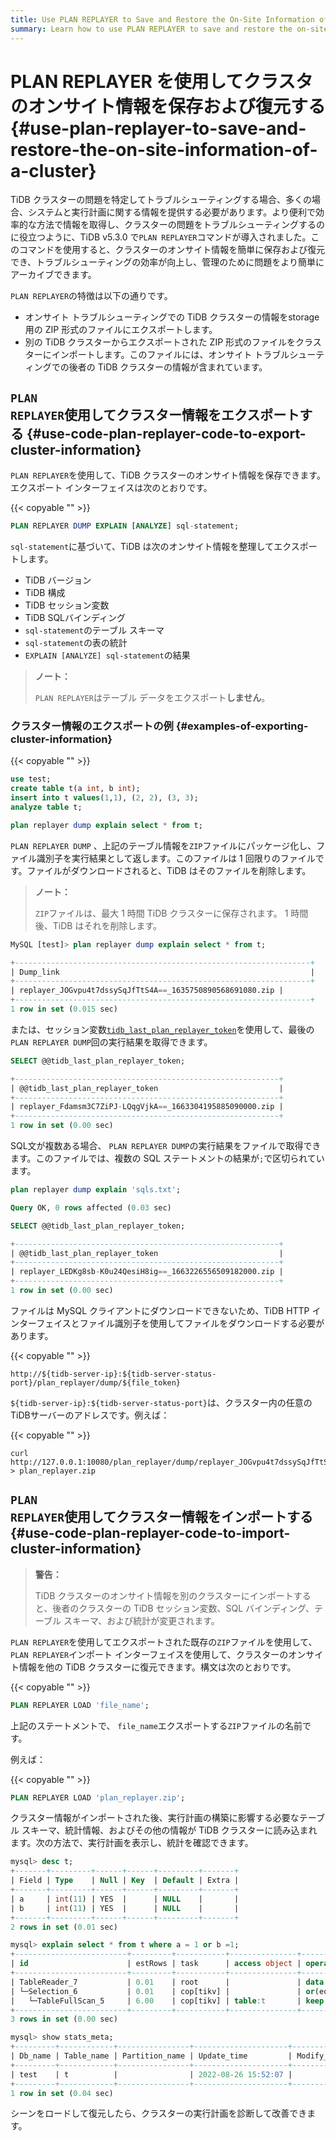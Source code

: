 ```yaml
---
title: Use PLAN REPLAYER to Save and Restore the On-Site Information of a Cluster
summary: Learn how to use PLAN REPLAYER to save and restore the on-site information of a cluster.
---
```


# PLAN REPLAYER を使用してクラスタのオンサイト情報を保存および復元する {#use-plan-replayer-to-save-and-restore-the-on-site-information-of-a-cluster}

TiDB クラスターの問題を特定してトラブルシューティングする場合、多くの場合、システムと実行計画に関する情報を提供する必要があります。より便利で効率的な方法で情報を取得し、クラスターの問題をトラブルシューティングするのに役立つように、TiDB v5.3.0 で`PLAN REPLAYER`コマンドが導入されました。このコマンドを使用すると、クラスターのオンサイト情報を簡単に保存および復元でき、トラブルシューティングの効率が向上し、管理のために問題をより簡単にアーカイブできます。

`PLAN REPLAYER`の特徴は以下の通りです。

-   オンサイト トラブルシューティングでの TiDB クラスターの情報をstorage用の ZIP 形式のファイルにエクスポートします。
-   別の TiDB クラスターからエクスポートされた ZIP 形式のファイルをクラスターにインポートします。このファイルには、オンサイト トラブルシューティングでの後者の TiDB クラスターの情報が含まれています。

## <code>PLAN REPLAYER</code>使用してクラスター情報をエクスポートする {#use-code-plan-replayer-code-to-export-cluster-information}

`PLAN REPLAYER`を使用して、TiDB クラスターのオンサイト情報を保存できます。エクスポート インターフェイスは次のとおりです。

{{< copyable "" >}}

```sql
PLAN REPLAYER DUMP EXPLAIN [ANALYZE] sql-statement;
```

`sql-statement`に基づいて、TiDB は次のオンサイト情報を整理してエクスポートします。

-   TiDB バージョン
-   TiDB 構成
-   TiDB セッション変数
-   TiDB SQLバインディング
-   `sql-statement`のテーブル スキーマ
-   `sql-statement`の表の統計
-   `EXPLAIN [ANALYZE] sql-statement`の結果

> **ノート：**
>
> `PLAN REPLAYER`はテーブル データをエクスポート**しません**。

### クラスター情報のエクスポートの例 {#examples-of-exporting-cluster-information}

{{< copyable "" >}}

```sql
use test;
create table t(a int, b int);
insert into t values(1,1), (2, 2), (3, 3);
analyze table t;

plan replayer dump explain select * from t;
```

`PLAN REPLAYER DUMP` 、上記のテーブル情報を`ZIP`ファイルにパッケージ化し、ファイル識別子を実行結果として返します。このファイルは 1 回限りのファイルです。ファイルがダウンロードされると、TiDB はそのファイルを削除します。

> **ノート：**
>
> `ZIP`ファイルは、最大 1 時間 TiDB クラスターに保存されます。 1 時間後、TiDB はそれを削除します。

```sql
MySQL [test]> plan replayer dump explain select * from t;
```

```sql
+------------------------------------------------------------------+
| Dump_link                                                        |
+------------------------------------------------------------------+
| replayer_JOGvpu4t7dssySqJfTtS4A==_1635750890568691080.zip |
+------------------------------------------------------------------+
1 row in set (0.015 sec)
```

または、セッション変数[`tidb_last_plan_replayer_token`](/system-variables.md#tidb_last_plan_replayer_token-new-in-v630)を使用して、最後の`PLAN REPLAYER DUMP`回の実行結果を取得できます。

```sql
SELECT @@tidb_last_plan_replayer_token;
```

```sql
+-----------------------------------------------------------+
| @@tidb_last_plan_replayer_token                           |
+-----------------------------------------------------------+
| replayer_Fdamsm3C7ZiPJ-LQqgVjkA==_1663304195885090000.zip |
+-----------------------------------------------------------+
1 row in set (0.00 sec)
```

SQL文が複数ある場合、 `PLAN REPLAYER DUMP`の実行結果をファイルで取得できます。このファイルでは、複数の SQL ステートメントの結果が`;`で区切られています。

```sql
plan replayer dump explain 'sqls.txt';
```

```sql
Query OK, 0 rows affected (0.03 sec)
```

```sql
SELECT @@tidb_last_plan_replayer_token;
```

```sql
+-----------------------------------------------------------+
| @@tidb_last_plan_replayer_token                           |
+-----------------------------------------------------------+
| replayer_LEDKg8sb-K0u24QesiH8ig==_1663226556509182000.zip |
+-----------------------------------------------------------+
1 row in set (0.00 sec)
```

ファイルは MySQL クライアントにダウンロードできないため、TiDB HTTP インターフェイスとファイル識別子を使用してファイルをダウンロードする必要があります。

{{< copyable "" >}}

```shell
http://${tidb-server-ip}:${tidb-server-status-port}/plan_replayer/dump/${file_token}
```

`${tidb-server-ip}:${tidb-server-status-port}`は、クラスター内の任意の TiDBサーバーのアドレスです。例えば：

{{< copyable "" >}}

```shell
curl http://127.0.0.1:10080/plan_replayer/dump/replayer_JOGvpu4t7dssySqJfTtS4A==_1635750890568691080.zip > plan_replayer.zip
```

## <code>PLAN REPLAYER</code>使用してクラスター情報をインポートする {#use-code-plan-replayer-code-to-import-cluster-information}

> **警告：**
>
> TiDB クラスターのオンサイト情報を別のクラスターにインポートすると、後者のクラスターの TiDB セッション変数、SQL バインディング、テーブル スキーマ、および統計が変更されます。

`PLAN REPLAYER`を使用してエクスポートされた既存の`ZIP`ファイルを使用して、 `PLAN REPLAYER`インポート インターフェイスを使用して、クラスターのオンサイト情報を他の TiDB クラスターに復元できます。構文は次のとおりです。

{{< copyable "" >}}

```sql
PLAN REPLAYER LOAD 'file_name';
```

上記のステートメントで、 `file_name`エクスポートする`ZIP`ファイルの名前です。

例えば：

{{< copyable "" >}}

```sql
PLAN REPLAYER LOAD 'plan_replayer.zip';
```

クラスター情報がインポートされた後、実行計画の構築に影響する必要なテーブル スキーマ、統計情報、およびその他の情報が TiDB クラスターに読み込まれます。次の方法で、実行計画を表示し、統計を確認できます。

```sql
mysql> desc t;
+-------+---------+------+------+---------+-------+
| Field | Type    | Null | Key  | Default | Extra |
+-------+---------+------+------+---------+-------+
| a     | int(11) | YES  |      | NULL    |       |
| b     | int(11) | YES  |      | NULL    |       |
+-------+---------+------+------+---------+-------+
2 rows in set (0.01 sec)

mysql> explain select * from t where a = 1 or b =1;
+-------------------------+---------+-----------+---------------+--------------------------------------+
| id                      | estRows | task      | access object | operator info                        |
+-------------------------+---------+-----------+---------------+--------------------------------------+
| TableReader_7           | 0.01    | root      |               | data:Selection_6                     |
| └─Selection_6           | 0.01    | cop[tikv] |               | or(eq(test.t.a, 1), eq(test.t.b, 1)) |
|   └─TableFullScan_5     | 6.00    | cop[tikv] | table:t       | keep order:false, stats:pseudo       |
+-------------------------+---------+-----------+---------------+--------------------------------------+
3 rows in set (0.00 sec)

mysql> show stats_meta;
+---------+------------+----------------+---------------------+--------------+-----------+
| Db_name | Table_name | Partition_name | Update_time         | Modify_count | Row_count |
+---------+------------+----------------+---------------------+--------------+-----------+
| test    | t          |                | 2022-08-26 15:52:07 |            3 |         6 |
+---------+------------+----------------+---------------------+--------------+-----------+
1 row in set (0.04 sec)
```

シーンをロードして復元したら、クラスターの実行計画を診断して改善できます。
